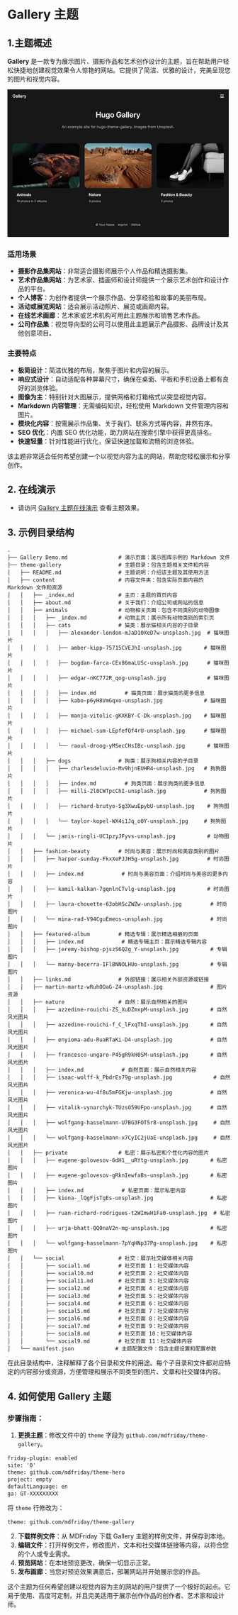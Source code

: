 # Gallery 主题
## 1.主题概述
**Gallery** 是一款专为展示图片、摄影作品和艺术创作设计的主题，旨在帮助用户轻松快捷地创建视觉效果令人惊艳的网站。它提供了简洁、优雅的设计，完美呈现您的图片和视觉内容。

![gallery](gallery-home.jpg)
### **适用场景**

- **摄影作品集网站**：非常适合摄影师展示个人作品和精选摄影集。
- **艺术作品集网站**：为艺术家、插画师和设计师提供一个展示艺术创作和设计作品的平台。
- **个人博客**：为创作者提供一个展示作品、分享经验和故事的美丽布局。
- **活动或展览网站**：适合展示活动照片、展览或画廊内容。
- **在线艺术画廊**：艺术家或艺术机构可用此主题展示和销售艺术作品。
- **公司作品集**：视觉导向型的公司可以使用此主题展示产品摄影、品牌设计及其他创意项目。

### **主要特点**

- **极简设计**：简洁优雅的布局，聚焦于图片和内容的展示。
- **响应式设计**：自动适配各种屏幕尺寸，确保在桌面、平板和手机设备上都有良好的浏览体验。
- **图像为主**：特别针对大图展示，提供网格和灯箱格式以突显视觉内容。
- **Markdown 内容管理**：无需编码知识，轻松使用 Markdown 文件管理内容和图片。
- **模块化内容**：按需展示作品集、关于我们、联系方式等内容，井然有序。
- **SEO 优化**：内置 SEO 优化功能，助力网站在搜索引擎中获得更高排名。
- **快速轻量**：针对性能进行优化，保证快速加载和流畅的浏览体验。

该主题非常适合任何希望创建一个以视觉内容为主的网站，帮助您轻松展示和分享创作。

## 2. 在线演示

- 请访问 [Gallery 主题在线演示](https://theme-gallery.sure40.com/) 查看主题效果。

## 3. 示例目录结构


```plaintext
.
├── Gallery Demo.md                # 演示页面：展示图库示例的 Markdown 文件
├── theme-gallery                  # 主题目录：包含主题相关文件和内容
│   ├── README.md                  # 主题说明：介绍该主题及其使用方法
│   ├── content                    # 内容文件夹：包含实际页面内容的 Markdown 文件和资源
│   │   ├── _index.md              # 主页：主题的首页内容
│   │   ├── about.md               # 关于我们：介绍公司或网站的信息
│   │   ├── animals                # 动物相关页面：包含不同类别的动物图像
│   │   │   ├── _index.md          # 动物主页：展示所有动物类别的索引页
│   │   │   ├── cats               # 猫类：展示猫相关内容的子目录
│   │   │   │   ├── alexander-london-mJaD10XeD7w-unsplash.jpg  # 猫咪图片
│   │   │   │   ├── amber-kipp-75715CVEJhI-unsplash.jpg       # 猫咪图片
│   │   │   │   ├── bogdan-farca-CEx86maLUSc-unsplash.jpg      # 猫咪图片
│   │   │   │   ├── edgar-nKC772R_qog-unsplash.jpg             # 猫咪图片
│   │   │   │   ├── index.md         # 猫类页面：展示猫类的更多信息
│   │   │   │   ├── kabo-p6yH8VmGqxo-unsplash.jpg             # 猫咪图片
│   │   │   │   ├── manja-vitolic-gKXKBY-C-Dk-unsplash.jpg    # 猫咪图片
│   │   │   │   ├── michael-sum-LEpfefQf4rU-unsplash.jpg      # 猫咪图片
│   │   │   │   └── raoul-droog-yMSecCHsIBc-unsplash.jpg       # 猫咪图片
│   │   │   ├── dogs               # 狗类：展示狗相关内容的子目录
│   │   │   │   ├── charlesdeluvio-Mv9hjnEUHR4-unsplash.jpg   # 狗狗图片
│   │   │   │   ├── index.md         # 狗类页面：展示狗类的更多信息
│   │   │   │   ├── milli-2l0CWTpcChI-unsplash.jpg            # 狗狗图片
│   │   │   │   ├── richard-brutyo-Sg3XwuEpybU-unsplash.jpg    # 狗狗图片
│   │   │   │   └── taylor-kopel-WX4i1Jq_o0Y-unsplash.jpg     # 狗狗图片
│   │   │   └── janis-ringli-UC1pzyJFyvs-unsplash.jpg          # 动物图片
│   │   ├── fashion-beauty         # 时尚与美容：展示时尚和美容类别的图片
│   │   │   ├── harper-sunday-FkxXePJJH5g-unsplash.jpg         # 时尚图片
│   │   │   ├── index.md            # 时尚与美容页面：介绍时尚与美容的更多内容
│   │   │   ├── kamil-kalkan-7gqnlnCTvlg-unsplash.jpg          # 时尚图片
│   │   │   ├── laura-chouette-63obHScZWZw-unsplash.jpg         # 时尚图片
│   │   │   └── mina-rad-V94CguEmeos-unsplash.jpg               # 时尚图片
│   │   ├── featured-album         # 精选专辑：展示精选相册的页面
│   │   │   ├── index.md            # 精选专辑主页：展示精选专辑内容
│   │   │   ├── jeremy-bishop-pjszS6Q2g_Y-unsplash.jpg          # 专辑图片
│   │   │   └── manny-becerra-IFlBNNOLHUo-unsplash.jpg          # 专辑图片
│   │   ├── links.md               # 外部链接：展示相关外部资源或链接
│   │   ├── martin-martz-wRuhOOaG-Z4-unsplash.jpg               # 图片资源
│   │   ├── nature                 # 自然：展示自然相关的图片
│   │   │   ├── azzedine-rouichi-ZS_XuDZmxpM-unsplash.jpg       # 自然风光图片
│   │   │   ├── azzedine-rouichi-f_C_lFxqThI-unsplash.jpg       # 自然风光图片
│   │   │   ├── enyioma-adu-RuaRTaKi-D4-unsplash.jpg            # 自然风光图片
│   │   │   ├── francesco-ungaro-P45gR9kH0SM-unsplash.jpg       # 自然风光图片
│   │   │   ├── index.md            # 自然页面：展示自然相关内容
│   │   │   ├── isaac-wolff-k_PbdrEs79g-unsplash.jpg             # 自然风光图片
│   │   │   ├── veronica-wu-4f8u5mFGKjw-unsplash.jpg            # 自然风光图片
│   │   │   ├── vitalik-vynarchyk-TUzsO59UFpo-unsplash.jpg      # 自然风光图片
│   │   │   ├── wolfgang-hasselmann-U7BG3FOT5r8-unsplash.jpg     # 自然风光图片
│   │   │   └── wolfgang-hasselmann-x7CyIC2jUaE-unsplash.jpg     # 自然风光图片
│   │   ├── private                # 私密：展示私密和个性化内容的图片
│   │   │   ├── eugene-golovesov-6dH1__uRYtg-unsplash.jpg       # 私密图片
│   │   │   ├── eugene-golovesov-gRknIewfaBs-unsplash.jpg       # 私密图片
│   │   │   ├── index.md            # 私密页面：展示私密内容
│   │   │   ├── kiona-_lQgFjsTgEs-unsplash.jpg                  # 私密图片
│   │   │   ├── ruan-richard-rodrigues-t2WImwH1Fa0-unsplash.jpg  # 私密图片
│   │   │   ├── urja-bhatt-QQ0naV2n-mg-unsplash.jpg             # 私密图片
│   │   │   └── wolfgang-hasselmann-7pYqHNp37Pg-unsplash.jpg    # 私密图片
│   │   └── social                 # 社交：展示社交媒体相关内容
│   │       ├── social1.md         # 社交页面 1：社交媒体内容
│   │       ├── social10.md        # 社交页面 2：社交媒体内容
│   │       ├── social11.md        # 社交页面 3：社交媒体内容
│   │       ├── social2.md         # 社交页面 4：社交媒体内容
│   │       ├── social3.md         # 社交页面 5：社交媒体内容
│   │       ├── social4.md         # 社交页面 6：社交媒体内容
│   │       ├── social5.md         # 社交页面 7：社交媒体内容
│   │       ├── social6.md         # 社交页面 8：社交媒体内容
│   │       ├── social7.md         # 社交页面 9：社交媒体内容
│   │       ├── social8.md         # 社交页面 10：社交媒体内容
│   │       └── social9.md         # 社交页面 11：社交媒体内容
│   └── manifest.json             # 主题配置文件：包含主题设置和配置参数
```

在此目录结构中，注释解释了各个目录和文件的用途。每个子目录和文件都对应特定的内容部分或资源，方便管理和展示不同类型的图片、文章和社交媒体内容。


## 4. 如何使用 Gallery 主题

### 步骤指南：

1. **更换主题**：修改文件中的 `theme` 字段为 `github.com/mdfriday/theme-gallery`。
```plaintext
friday-plugin: enabled
site: '0'
theme: github.com/mdfriday/theme-hero
project: empty
defaultLanguage: en
ga: GT-XXXXXXXXX
```

将 `theme` 行修改为：

```plaintext
theme: github.com/mdfriday/theme-gallery
```

2. **下载样例文件**：从 MDFriday 下载 Gallery 主题的样例文件，并保存到本地。
3. **编辑文件**：打开样例文件，修改图片、文本和社交媒体链接等内容，以符合您的个人或专业需求。
4. **预览网站**：在本地预览更改，确保一切显示正常。
5. **发布画廊**：当您对预览效果满意后，部署网站并开始展示您的作品。

这个主题为任何希望创建以视觉内容为主的网站的用户提供了一个极好的起点。它易于使用、高度可定制，并且完美适用于展示创作作品的创作者、艺术家和设计师。